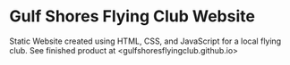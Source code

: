 # Gulf Shores Flying Club Website

Static Website created using HTML, CSS, and JavaScript for a local flying club. See finished product at <gulfshoresflyingclub.github.io>
